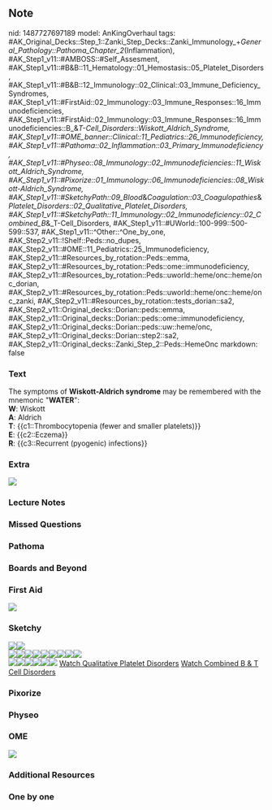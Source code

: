 ## Note
nid: 1487727697189
model: AnKingOverhaul
tags: #AK_Original_Decks::Step_1::Zanki_Step_Decks::Zanki_Immunology_+_General_Pathology::Pathoma_Chapter_2_(Inflammation), #AK_Step1_v11::#AMBOSS::#Self_Assesment, #AK_Step1_v11::#B&B::11_Hematology::01_Hemostasis::05_Platelet_Disorders, #AK_Step1_v11::#B&B::12_Immunology::02_Clinical::03_Immune_Deficiency_Syndromes, #AK_Step1_v11::#FirstAid::02_Immunology::03_Immune_Responses::16_Immunodeficiencies, #AK_Step1_v11::#FirstAid::02_Immunology::03_Immune_Responses::16_Immunodeficiencies::B_&_T-Cell_Disorders::Wiskott_Aldrich_Syndrome, #AK_Step1_v11::#OME_banner::Clinical::11_Pediatrics::26_Immunodeficiency, #AK_Step1_v11::#Pathoma::02_Inflammation::03_Primary_Immunodeficiency, #AK_Step1_v11::#Physeo::08_Immunology::02_Immunodeficiencies::11_Wiskott_Aldrich_Syndrome, #AK_Step1_v11::#Pixorize::01_Immunology::06_Immunodeficiencies::08_Wiskott-Aldrich_Syndrome, #AK_Step1_v11::#SketchyPath::09_Blood_&_Coagulation::03_Coagulopathies_&_Platelet_Disorders::02_Qualitative_Platelet_Disorders, #AK_Step1_v11::#SketchyPath::11_Immunology::02_Immunodeficiency::02_Combined_B_&_T-Cell_Disorders, #AK_Step1_v11::#UWorld::100-999::500-599::537, #AK_Step1_v11::^Other::^One_by_one, #AK_Step2_v11::!Shelf::Peds::no_dupes, #AK_Step2_v11::#OME::11_Pediatrics::25_Immunodeficiency, #AK_Step2_v11::#Resources_by_rotation::Peds::emma, #AK_Step2_v11::#Resources_by_rotation::Peds::ome::immunodeficiency, #AK_Step2_v11::#Resources_by_rotation::Peds::uworld::heme/onc::heme/onc_dorian, #AK_Step2_v11::#Resources_by_rotation::Peds::uworld::heme/onc::heme/onc_zanki, #AK_Step2_v11::#Resources_by_rotation::tests_dorian::sa2, #AK_Step2_v11::Original_decks::Dorian::peds::emma, #AK_Step2_v11::Original_decks::Dorian::peds::ome::immunodeficiency, #AK_Step2_v11::Original_decks::Dorian::peds::uw::heme/onc, #AK_Step2_v11::Original_decks::Dorian::step2::sa2, #AK_Step2_v11::Original_decks::Zanki_Step_2::Peds::HemeOnc
markdown: false

### Text
<div>
  The symptoms of <b>Wiskott-Aldrich syndrome</b> may be remembered
  with the mnemonic "<b>WATER</b>":
</div>
<div style="centerbox">
  <div class="mnemonics">
    <div>
      <b>W</b>: Wiskott
    </div>
    <div>
      <b>A</b>: Aldrich
    </div>
    <div>
      <b>T</b>: {{c1::Thrombocytopenia (fewer and smaller
      platelets)}}
    </div>
    <div>
      <b>E</b>: {{c2::Eczema}}
    </div>
    <div>
      <b>R</b>: {{c3::Recurrent (pyogenic) infections}}
    </div>
  </div>
</div>

### Extra
<img src="wrong%20section%20bor.png">

### Lecture Notes


### Missed Questions


### Pathoma


### Boards and Beyond


### First Aid
<img class="resizer" src=
"Screen%20Shot%202018-02-14%20at%201.02.26%20PM.png">

### Sketchy
<div><img src="Wiskott-Aldrich%20(immuno).JPG" class=
"resizer"><img src="Wiskott%20Aldrich%20(heme).JPG" class=
"resizer"></div>
<div><img src="Zoverall%20picture%20(34)_1566160514431.jpg" class=
"resizer"><img src="Zoverall%20picture%20(75)_1566160514431.JPG"
class="resizer"><img src="WAS%20eczema_1566160514431.jpg" class=
"resizer"><img src="WAS%20AR_1566160514431.jpg" class=
"resizer"><img src="WAS%20small%20platelets_1566160514431.jpg"
class="resizer"><img src=
"WAS%20T%20cell%20&%20B%20cell%20deficiency_1566160514431.jpg"
class="resizer"><img src=
"WAS%20thrombocytopenia%20due%20to%20splenic%20macrophages_1566160514431.jpg"
class="resizer"><img src="WAS%20WASP_1566160514431.jpg" class=
"resizer"><img src="WASP_1566160514431.jpg" class=
"resizer"></div><img src=
"SketchyMedical%202020-01-02%2014-35-15_1566160514431.jpg" class=
"resizer"><img src=
"SketchyMedical%202020-01-02%2014-35-27_1566160514431.jpg" class=
"resizer"><img src=
"SketchyMedical%202020-01-02%2014-36-30_1566160514431.jpg" class=
"resizer"><img src=
"SketchyMedical%202020-01-02%2014-37-32_1566160514431.jpg" class=
"resizer"><img src=
"SketchyMedical%202020-01-02%2014-38-50_1566160514431.jpg" class=
"resizer"><img src=
"SketchyMedical%202020-01-02%2014-38-57_1566160514431.jpg" class=
"resizer"> <a href=
"https://dashboard.sketchy.com/study/medical/courses/medical-pathophysiology/units/medical-pathophysiology-blood-coagulation/videos/medical-pathophysiology-blood-and-coagulation-coagulopathies-and-platelet-disorders-qualitative-platelet-disorders?utm_source=anki&utm_medium=partnership&utm_campaign=february_update&utm_content=medical">
Watch Qualitative Platelet Disorders</a> <a href=
"https://dashboard.sketchy.com/study/medical/courses/medical-pathophysiology/units/medical-pathophysiology-blood-coagulation/videos/medical-pathophysiology-blood-and-coagulation-coagulopathies-and-platelet-disorders-qualitative-platelet-disorders?utm_source=anki&utm_medium=partnership&utm_campaign=february_update&utm_content=medical">
Watch Combined B & T Cell Disorders</a>

### Pixorize


### Physeo


### OME
<div class="ome-widget">
  <a href=
  "https://onlinemeded.org/spa/pediatrics/immunodeficiency/acquire?ref=anki">
  <img src="_OME_AnkiFlashcards_Lesson_6.png"></a>
</div>

### Additional Resources


### One by one

